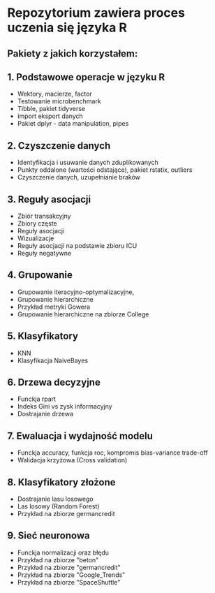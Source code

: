 # Repozytorium zawiera proces uczenia się języka R
## Pakiety z jakich korzystałem:


## 1. Podstawowe operacje w języku R
* Wektory, macierze, factor
* Testowanie microbenchmark
* Tibble, pakiet tidyverse
* import eksport danych
* Pakiet dplyr - data manipulation, pipes

## 2. Czyszczenie danych
* Identyfikacja i usuwanie danych zduplikowanych
* Punkty oddalone (wartości odstające), pakiet rstatix, outliers
* Czyszczenie danych, uzupełnianie braków

## 3. Reguły asocjacji
* Zbiór transakcyjny
* Zbiory częste 
* Reguły asocjacji
* Wizualizacje
* Reguły asocjacji na podstawie zbioru ICU
* Reguły negatywne

## 4. Grupowanie
* Grupowanie iteracyjno-optymalizacyjne, 
* Grupowanie hierarchiczne
* Przykład metryki Gowera
* Grupowanie hierarchiczne na zbiorze College

## 5. Klasyfikatory
* KNN
* Klasyfikacja NaiveBayes

## 6. Drzewa decyzyjne
* Funckja rpart
* Indeks Gini vs zysk informacyjny
* Dostrajanie drzewa

## 7. Ewaluacja i wydajność modelu
* Funckja accuracy, funkcja roc, kompromis bias-variance trade-off
* Walidacja krzyżowa (Cross validation)

## 8. Klasyfikatory złożone 
* Dostrajanie lasu losowego
* Las losowy (Random Forest)
* Przykład na zbiorze germancredit

## 9. Sieć neuronowa
* Funckja normalizacji oraz błędu
* Przykład na zbiorze "beton"
* Przykład na zbiorze "germancredit"
* Przykład na zbiorze "Google_Trends"
* Przykład na zbiorze "SpaceShuttle"
